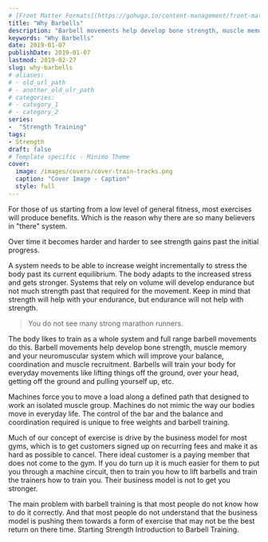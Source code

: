 ```yaml
---
# [Front Matter Formats](https://gohugo.io/content-management/front-matter/)
title: "Why Barbells"
description: "Barbell movements help develop bone strength, muscle memory and your neuromuscular system to improve your balance, coordination and muscle recruitment."
keywords: "Why Barbells"
date: 2019-01-07
publishDate: 2019-01-07
lastmod: 2019-02-27
slug: why-barbells
# aliases:
# - old_url_path
# - another_old_ulr_path
# categories:
# - category_1
# - category_2
series:
-  "Strength Training"
tags:
- Strength
draft: false
# Template specific - Minimo Theme
cover:
  image: /images/covers/cover-train-tracks.png
  caption: "Cover Image - Caption"
  style: full
---
```


For those of us starting from a low level of general fitness, most exercises will produce benefits. Which is the reason why there are so many believers in "there" system.

Over time it becomes harder and harder to see strength gains past the initial progress.

A system needs to be able to increase weight incrementally to stress the body past its current equilibrium. The body adapts to the increased stress and gets stronger. Systems that rely on volume will develop endurance but not much strength past that required for the movement. Keep in mind that strength will help with your endurance, but endurance will not help with strength.

> You do not see many strong marathon runners.

The body likes to train as a whole system and full range barbell movements do this. Barbell movements help develop bone strength, muscle memory and your neuromuscular system which will improve your balance, coordination and muscle recruitment. Barbells will train your body for everyday movements like lifting things off the ground, over your head, getting off the ground and pulling yourself up, etc.

Machines force you to move a load along a defined path that designed to work an isolated muscle group. Machines do not mimic the way our bodies move in everyday life. The control of the bar and the balance and coordination required is unique to free weights and barbell training.

Much of our concept of exercise is drive by the business model for most gyms, which is to get customers signed up on recurring fees and make it as hard as possible to cancel. There ideal customer is a paying member that does not come to the gym. If you do turn up it is much easier for them to put you through a machine circuit, then to train you how to lift barbells and train the trainers how to train you. Their business model is not to get you stronger.

The main problem with barbell training is that most people do not know how to do it correctly. And that most people do not understand that the business model is pushing them towards a form of exercise that may not be the best return on there time.
Starting Strength Introduction to Barbell Training.
